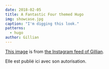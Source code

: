 ```yaml
---
date: 2018-02-05
title: A Fantastic Four themed Hugo
img: showcase.jpg
caption: "I'm digging this look."
patterns:
  - hugo
author: Gillian
---
```


[This image](https://www.instagram.com/p/Beyg_MMhMH0PsSBwQkKVqMT7pObcJ0Ffb7jAAw0/?taken-by=gilliancrafts) is from [the Instagram feed of Gillian](https://www.instagram.com/gilliancrafts/).

Elle est publié ici avec son autorisation.
